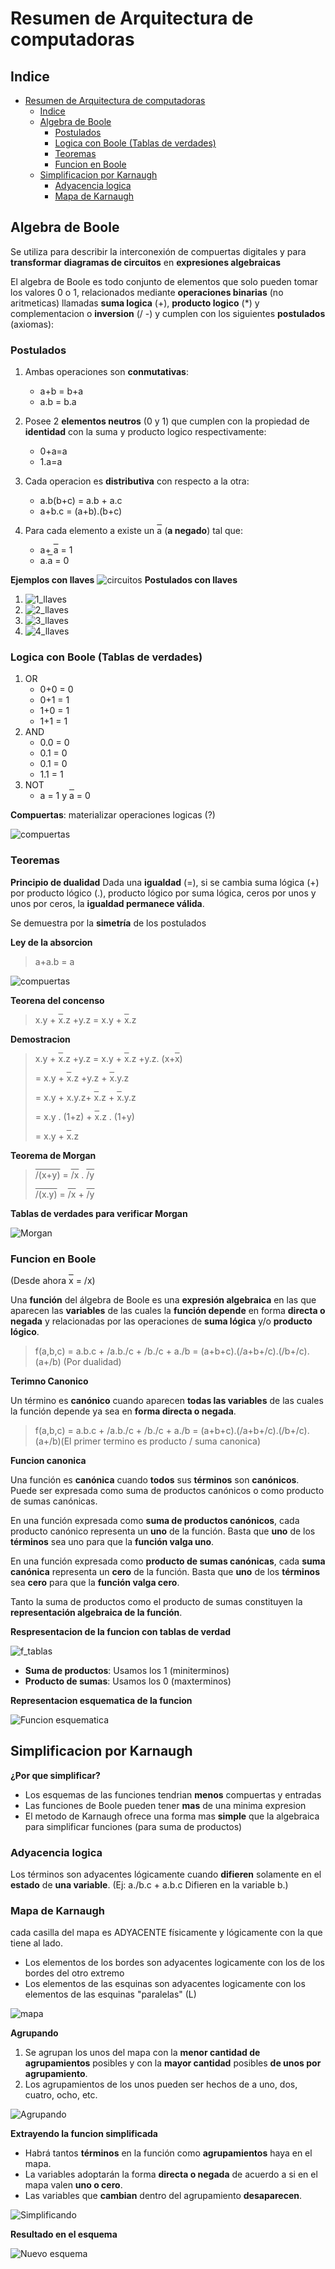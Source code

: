 # Resumen de Arquitectura de computadoras

## Indice

- [Resumen de Arquitectura de computadoras](#resumen-de-arquitectura-de-computadoras)
  - [Indice](#indice)
  - [Algebra de Boole](#algebra-de-boole)
    - [Postulados](#postulados)
    - [Logica con Boole (Tablas de verdades)](#logica-con-boole-tablas-de-verdades)
    - [Teoremas](#teoremas)
    - [Funcion en Boole](#funcion-en-boole)
  - [Simplificacion por Karnaugh](#simplificacion-por-karnaugh)
    - [Adyacencia logica](#adyacencia-logica)
    - [Mapa de Karnaugh](#mapa-de-karnaugh)

## Algebra de Boole

Se utiliza para describir la interconexión de compuertas digitales y para **transformar** **diagramas de circuitos** en **expresiones algebraicas**

El algebra de Boole es todo conjunto de elementos que solo pueden tomar los valores 0 o 1, relacionados mediante **operaciones binarias** (no aritmeticas) llamadas **suma logica** (+), **producto logico** (*) y complementacion o **inversion** (/ -) y cumplen con los siguientes **postulados** (axiomas):

### Postulados

1. Ambas operaciones son **conmutativas**:
    - a+b = b+a
    - a.b = b.a

2. Posee 2 **elementos neutros** (0 y 1) que cumplen con la propiedad de **identidad** con la suma y producto logico respectivamente:
   - 0+a=a
   - 1.a=a

3. Cada operacion es **distributiva** con respecto a la otra:
   - a.b(b+c) = a.b + a.c
   - a+b.c = (a+b).(b+c)

4. Para cada elemento a existe un <span style="text-decoration:overline">a</span> (**a negado**) tal que:
   - a+ <span style="text-decoration:overline">a</span> = 1
   - a.<span style="text-decoration:overline">a</span> = 0

**Ejemplos con llaves**
![circuitos](./img/boole/circuitos.png)
**Postulados con llaves**

1. ![1_llaves](./img/boole/1_llaves.png)
2. ![2_llaves](./img/boole/2_llaves.png)
3. ![3_llaves](./img/boole/3_llaves.png)
4. ![4_llaves](./img/boole/4_llaves.png)

### Logica con Boole (Tablas de verdades)

1. OR
   - 0+0 = 0
   - 0+1 = 1
   - 1+0 = 1
   - 1+1 = 1
2. AND
   - 0.0 = 0
   - 0.1 = 0
   - 0.1 = 0
   - 1.1 = 1
3. NOT
   - a = 1 y <span style="text-decoration:overline">a</span> = 0

**Compuertas**: materializar operaciones logicas (?)

![compuertas](./img/boole/compuertas.png)

### Teoremas

**Principio de dualidad**
Dada una **igualdad** (=), si se cambia suma lógica (+) por producto lógico (.), producto lógico por suma lógica, ceros por unos y unos por ceros, la **igualdad permanece válida**.

Se demuestra por la **simetría** de los postulados

**Ley de la absorcion**

> a+a.b = a

![compuertas](./img/boole/absorcion.png)

**Teorena del concenso**

> x.y + <span style="text-decoration:overline">x</span>.z +y.z = x.y + <span style="text-decoration:overline">x</span>.z

**Demostracion**

> x.y + <span style="text-decoration:overline">x</span>.z +y.z = x.y + <span style="text-decoration:overline">x</span>.z +y.z. (x+<span style="text-decoration:overline">x</span>)
> 
> =  x.y + <span style="text-decoration:overline">x</span>.z +y.z + <span style="text-decoration:overline">x</span>.y.z
> 
>= x.y + x.y.z+ <span style="text-decoration:overline">x</span>.z + <span style="text-decoration:overline">x</span>.y.z
> 
>= x.y . (1+z) + <span style="text-decoration:overline">x</span>.z . (1+y)
>  
> = x.y + <span style="text-decoration:overline">x</span>.z

**Teorema de Morgan**

><span style="text-decoration:overline">/(x+y)</span> = <span style="text-decoration:overline">/x</span> . <span style="text-decoration:overline">/y</span>
> 
> <span style="text-decoration:overline">/(x.y)</span> = <span style="text-decoration:overline">/x</span> + <span style="text-decoration:overline">/y</span>

**Tablas de verdades para verificar Morgan**

![Morgan](./img/boole/morgan.png)

### Funcion en Boole
(Desde ahora <span style="text-decoration:overline">x</span> = /x)

Una **función** del álgebra de Boole es una **expresión algebraica** en las que aparecen las **variables** de las cuales la **función depende** en forma **directa o negada** y relacionadas por las operaciones de **suma lógica** y/o **producto lógico**.

>f(a,b,c) = a.b.c + /a.b./c + /b./c + a./b = (a+b+c).(/a+b+/c).(/b+/c).(a+/b) (Por dualidad)

**Terimno Canonico**

Un término es **canónico** cuando aparecen **todas las variables** de las cuales la función depende ya sea en **forma directa o negada**.

>f(a,b,c) = a.b.c + /a.b./c + /b./c + a./b = (a+b+c).(/a+b+/c).(/b+/c).(a+/b)(El primer termino es producto / suma canonica)

**Funcion canonica**

Una función es **canónica** cuando **todos** sus **términos** son **canónicos**. Puede ser expresada como suma de productos canónicos o como producto de sumas canónicas.

En una función expresada como **suma de productos canónicos**, cada producto canónico representa un **uno** de la función. Basta que **uno** de los **términos** sea uno para que la **función valga uno**.

En una función expresada como **producto de sumas canónicas**, cada **suma canónica** representa un **cero** de la función. Basta que **uno** de los **términos** sea **cero** para que la **función valga cero**.

Tanto la suma de productos como el producto de sumas constituyen la **representación algebraica de la función**. 

**Respresentacion de la funcion con tablas de verdad**

![f_tablas](./img/boole/funciones_tablas.png)

- **Suma de productos**: Usamos los 1 (miniterminos)
- **Producto de sumas**: Usamos los 0 (maxterminos)

**Representacion esquematica de la funcion**

![Funcion esquematica](img/boole/funcion_esquematica.png)

## Simplificacion por Karnaugh

**¿Por que simplificar?**

- Los esquemas de las funciones tendrian **menos** compuertas y entradas
- Las funciones de Boole pueden tener **mas** de una minima expresion
- El metodo de Karnaugh ofrece una forma mas **simple** que la algebraica para simplificar funciones (para suma de productos)

### Adyacencia logica

Los términos son adyacentes lógicamente cuando **difieren** solamente en el **estado** de **una variable**. (Ej: a./b.c + a.b.c Difieren en la variable b.) 

### Mapa de Karnaugh

cada casilla del mapa es ADYACENTE físicamente y lógicamente con la que tiene al lado.
- Los elementos de los bordes son adyacentes logicamente con los de los bordes del otro extremo
- Los elementos de las esquinas son adyacentes logicamente con los elementos de las esquinas "paralelas" (L)

![mapa](img/simplificacion/karnaugh.png)

**Agrupando**

1. Se agrupan los unos del mapa con la **menor cantidad de agrupamientos** posibles y con la **mayor cantidad** posibles **de unos por agrupamiento**.
2. Los agrupamientos de los unos pueden ser hechos de a uno, dos, cuatro, ocho, etc.

![Agrupando](img/simplificacion/agrupando.png)

**Extrayendo la funcion simplificada**

- Habrá tantos **términos** en la función como **agrupamientos** haya en el mapa.
- La variables adoptarán la forma **directa o negada** de acuerdo a si en el mapa valen **uno o cero**.
- Las variables que **cambian** dentro del agrupamiento **desaparecen**.

![Simplificando](img/simplificacion/simplificando.png)

**Resultado en el esquema**

![Nuevo esquema](img/simplificacion/esquema.png)